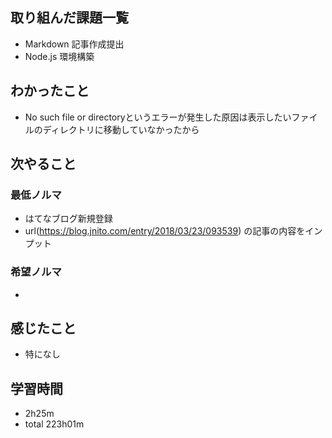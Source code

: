 ## 取り組んだ課題一覧
- Markdown 記事作成提出
- Node.js 環境構築
## わかったこと
- No such file or directoryというエラーが発生した原因は表示したいファイルのディレクトリに移動していなかったから
## 次やること
### 最低ノルマ
- はてなブログ新規登録
- url(https://blog.jnito.com/entry/2018/03/23/093539) の記事の内容をインプット
### 希望ノルマ
- 

## 感じたこと
- 特になし
## 学習時間
- 2h25m
- total 223h01m
